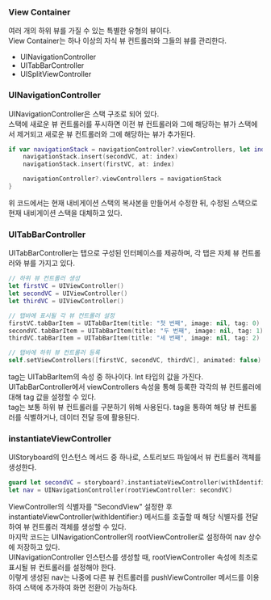 ### View Container
여러 개의 하위 뷰를 가질 수 있는 특별한 유형의 뷰이다.<br>
View Container는 하나 이상의 자식 뷰 컨트롤러와 그들의 뷰를 관리한다.<br>
- UINavigationController
- UITabBarController
- UISplitViewController

### UINavigationController
UINavigationController은 스택 구조로 되어 있다.<br>
스택에 새로운 뷰 컨트롤러를 푸시하면 이전 뷰 컨트롤러와 그에 해당하는 뷰가 스택에서 제거되고 새로운 뷰
컨트롤러와 그에 해당하는 뷰가 추가된다.<br>
```swift
if var navigationStack = navigationController?.viewControllers, let index = navigationStack.firstIndex(of: thirdVC) {
    navigationStack.insert(secondVC, at: index)
    navigationStack.insert(firstVC, at: index)

    navigationController?.viewControllers = navigationStack
}
```
위 코드에서는 현재 내비게이션 스택의 복사본을 만들어서 수정한 뒤, 수정된 스택으로 현재 내비게이션 스택을 대체하고 있다.<br>

### UITabBarController
UITabBarController는 탭으로 구성된 인터페이스를 제공하며, 각 탭은 자체 뷰 컨트롤러와 뷰를 가지고 있다.<br>

```swift
// 하위 뷰 컨트롤러 생성
let firstVC = UIViewController()
let secondVC = UIViewController()
let thirdVC = UIViewController()

// 탭바에 표시될 각 뷰 컨트롤러 설정
firstVC.tabBarItem = UITabBarItem(title: "첫 번째", image: nil, tag: 0)
secondVC.tabBarItem = UITabBarItem(title: "두 번째", image: nil, tag: 1)
thirdVC.tabBarItem = UITabBarItem(title: "세 번째", image: nil, tag: 2)

// 탭바에 하위 뷰 컨트롤러 등록
self.setViewControllers([firstVC, secondVC, thirdVC], animated: false)
```
tag는 UITabBarItem의 속성 중 하나이다. Int 타입의 값을 가진다.<br>
UITabBarController에서 viewControllers 속성을 통해 등록한 각각의 뷰 컨트롤러에 대해 tag 값을 설정할 수 있다.<br>
tag는 보통 하위 뷰 컨트롤러를 구분하기 위해 사용된다. tag을 통하여 해당 뷰 컨트롤러를 식별하거나, 데이터 전달 등에 활용된다.<br>

### instantiateViewController
UIStoryboard의 인스턴스 메서드 중 하나로, 스토리보드 파일에서 뷰 컨트롤러 객체를 생성한다.<br>
```swift
guard let secondVC = storyboard?.instantiateViewController(withIdentifier: "SecondView") else { return }
let nav = UINavigationController(rootViewController: secondVC)
```
ViewController의 식별자를 "SecondView" 설정한 후 instantiateViewController(withIdentifier:) 메서드를 호출할 때 해당  식별자를 전달하여 뷰 컨트롤러 객체를 생성할 수 있다.<br>
마지막 코드는 UINavigationController의 rootViewController로 설정하여 nav 상수에 저장하고 있다.<br>
UINavigationController 인스턴스를 생성할 때, rootViewController 속성에 최초로 표시될 뷰 컨트롤러를 설정해야 한다.<br>
이렇게 생성된 nav는 나중에 다른 뷰 컨트롤러를 pushViewController 메서드를 이용하여 스택에 추가하여 화면 전환이 가능하다.<br>
